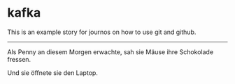 # kafka

This is an example story for journos on how to use git and github.

--------------

Als Penny an diesem Morgen erwachte,
sah sie Mäuse ihre Schokolade fressen.

Und sie öffnete sie den Laptop.
